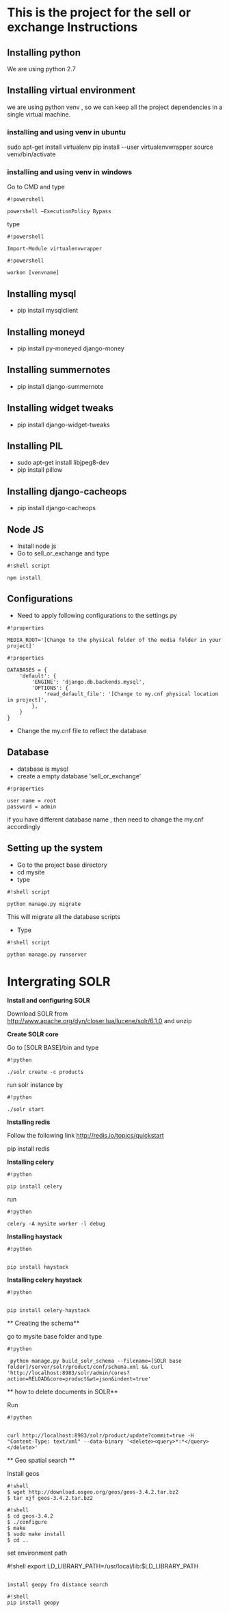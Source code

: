 # This is the project for the sell or exchange Instructions #

## Installing python ##

We are using python 2.7


## Installing virtual environment ##

we are using python venv , so we can keep all the project dependencies in a single virtual machine.

### installing and using venv in ubuntu ###

sudo apt-get install virtualenv
pip install --user virtualenvwrapper
source venv/bin/activate

### installing and using venv in windows ###

Go to CMD and type

```
#!powershell

powershell –ExecutionPolicy Bypass
```

type 


```
#!powershell

Import-Module virtualenvwrapper
```


```
#!powershell

workon [venvname]
```


## Installing mysql ##

* pip install mysqlclient


## Installing moneyd ##

* pip install py-moneyed django-money

## Installing summernotes ##

* pip install django-summernote

## Installing widget tweaks ##

* pip install django-widget-tweaks


## Installing PIL ##

* sudo apt-get install libjpeg8-dev
* pip install pillow


## Installing django-cacheops ##

* pip install django-cacheops

## Node JS ##

* Install node js
* Go to sell_or_exchange and type 
```
#!shell script

npm install

```

## Configurations ##

* Need to apply following configurations to the settings.py


```
#!properties

MEDIA_ROOT='[Change to the physical folder of the media folder in your project]'
```



```
#!properties

DATABASES = {
    'default': {
        'ENGINE': 'django.db.backends.mysql',
        'OPTIONS': {
            'read_default_file': '[Change to my.cnf physical location in project]',
        },
    }
}
```

* Change the my.cnf file to reflect the database

## Database ##

* database is mysql
* create a empty database 'sell_or_exchange' 

```
#!properties

user name = root
password = admin
```


if you have different database name , then need to change the my.cnf accordingly

## Setting up the system ##

* Go to the project base directory
* cd mysite
* type

```
#!shell script

python manage.py migrate
```

This will migrate all the database scripts

* Type

```
#!shell script

python manage.py runserver
```
# Intergrating  SOLR #

**Install and configuring SOLR**

Download SOLR from http://www.apache.org/dyn/closer.lua/lucene/solr/6.1.0 and unzip

**Create SOLR core** 

Go to [SOLR BASE]/bin and type 
```
#!python

./solr create -c products
```


run solr instance by 
```
#!python

./solr start
```



**Installing redis**

Follow the following link
http://redis.io/topics/quickstart

pip install redis


**Installing celery**


```
#!python

pip install celery
```

run 
```
#!python

celery -A mysite worker -l debug
```




**Installing haystack**

```
#!python


pip install haystack
```
**Installing celery haystack**

```
#!python


pip install celery-haystack

```

**
Creating the schema**

go to mysite base folder and type



```
#!python

 python manage.py build_solr_schema --filename=[SOLR base folder]/server/solr/product/conf/schema.xml && curl 'http://localhost:8983/solr/admin/cores?action=RELOAD&core=product&wt=json&indent=true'
```
**
how to delete documents in SOLR**

Run 

```
#!python


curl http://localhost:8983/solr/product/update?commit=true -H "Content-Type: text/xml" --data-binary '<delete><query>*:*</query></delete>'
```

** Geo spatial search **

Install geos

```
#!shell
$ wget http://download.osgeo.org/geos/geos-3.4.2.tar.bz2
$ tar xjf geos-3.4.2.tar.bz2
```

```
#!shell
$ cd geos-3.4.2
$ ./configure
$ make
$ sudo make install
$ cd ..
```

set environment path

#!shell
export LD_LIBRARY_PATH=/usr/local/lib:$LD_LIBRARY_PATH
```

install geopy fro distance search

#!shell
pip install geopy
```
